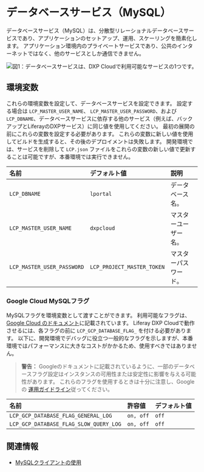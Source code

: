 # データベースサービス（MySQL）

データベースサービス（MySQL）は、分散型リレーショナルデータベースサービスであり、アプリケーションのセットアップ、運用、スケーリングを簡素化します。 アプリケーション環境内のプライベートサービスであり、公共のインターネットではなく、他のサービスとしか通信できません。

![図1：データベースサービスは、DXP Cloudで利用可能なサービスの1つです。](./database-service/images/01.png)

## 環境変数

これらの環境変数を設定して、データベースサービスを設定できます。 設定する場合は `LCP_MASTER_USER_NAME`、 `LCP_MASTER_USER_PASSWORD`、および `LCP_DBNAME`、データベースサービスに依存する他のサービス（例えば、バックアップとLiferayのDXPサービス）に同じ値を使用してください。 最初の展開の前にこれらの変数を設定する必要があります。 これらの変数に新しい値を使用してビルドを生成すると、その後のデプロイメントは失敗します。 開発環境では、サービスを削除して `LCP.json` ファイルをこれらの変数の新しい値で更新することは可能ですが、本番環境では実行できません。

| 名前                         | デフォルト値                     | 説明         |
| :--- | :--- | :--- |
| `LCP_DBNAME`               | `lportal`                  | データベース名。   |
| `LCP_MASTER_USER_NAME`     | `dxpcloud`                 | マスターユーザー名。 |
| `LCP_MASTER_USER_PASSWORD` | `LCP_PROJECT_MASTER_TOKEN` | マスターパスワード。 |

### Google Cloud MySQLフラグ

MySQLフラグを環境変数として渡すことができます。 利用可能なフラグは、 [Google Cloud のドキュメント](https://cloud.google.com/sql/docs/mysql/flags)に記載されています。 Liferay DXP Cloudで動作させるには、各フラグの前に `LCP_GCP_DATABASE_FLAG_` を付ける必要があります。 以下に、開発環境でデバッグに役立つ一般的なフラグを示しますが、本番環境ではパフォーマンスに大きなコストがかかるため、使用すべきではありません。

> **警告：** Googleのドキュメントに記載されているように、一部のデータベースフラグ設定はインスタンスの可用性または安定性に影響を与える可能性があります。 これらのフラグを使用するときは十分に注意し、Googleの [運用ガイドライン](https://cloud.google.com/sql/docs/mysql/operational-guidelines)従ってください。

| 名前                                     | 許容値       | デフォルト値 |
| :--- | :--- | :--- |
| `LCP_GCP_DATABASE_FLAG_GENERAL_LOG`    | `on, off` | `off`  |
| `LCP_GCP_DATABASE_FLAG_SLOW_QUERY_LOG` | `on, off` | `off`  |

## 関連情報

  - [MySQLクライアントの使用](../using-the-liferay-dxp-service/using-the-mysql-client.md)

